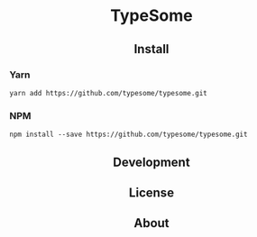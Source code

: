 <div align="center">
	<h1>TypeSome</h1>
</div>

<h2 align="center">Install</h2>

### Yarn

```
yarn add https://github.com/typesome/typesome.git
```

### NPM

```
npm install --save https://github.com/typesome/typesome.git
```

<h2 align="center">Development</h2>

<h2 align="center">License</h2>

<h2 align="center">About</h2>

